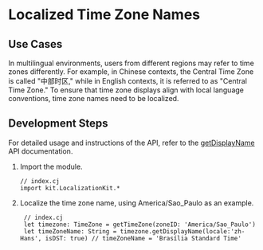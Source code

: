 # Localized Time Zone Names

## Use Cases

In multilingual environments, users from different regions may refer to time zones differently. For example, in Chinese contexts, the Central Time Zone is called "中部时区," while in English contexts, it is referred to as "Central Time Zone." To ensure that time zone displays align with local language conventions, time zone names need to be localized.

## Development Steps

For detailed usage and instructions of the API, refer to the [getDisplayName](../../../reference/source_en/LocalizationKit/cj-apis-i18n.md#func-getdisplaynamestring) API documentation.

1. Import the module.

   <!-- compile -->

   ```cangjie
   // index.cj
   import kit.LocalizationKit.*
   ```

2. Localize the time zone name, using America/Sao_Paulo as an example.

   <!-- compile -->

   ```cangjie
    // index.cj
    let timezone: TimeZone = getTimeZone(zoneID: 'America/Sao_Paulo')
    let timeZoneName: String = timezone.getDisplayName(locale:'zh-Hans', isDST: true) // timeZoneName = 'Brasília Standard Time'
   ```